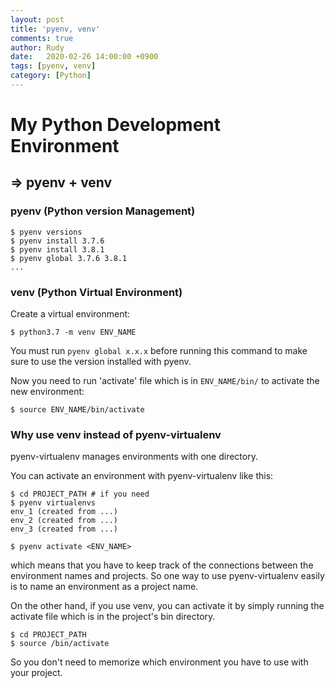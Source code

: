 ```yaml
---
layout: post
title: 'pyenv, venv'
comments: true
author: Rudy
date:   2020-02-26 14:00:00 +0900
tags: [pyenv, venv]
category: [Python]
---
```


# My Python Development Environment

## => pyenv + venv
### pyenv (Python version Management)

    $ pyenv versions
    $ pyenv install 3.7.6
    $ pyenv install 3.8.1
    $ pyenv global 3.7.6 3.8.1
    ...

### venv (Python Virtual Environment)

Create a virtual environment:

    $ python3.7 -m venv ENV_NAME

You must run `pyenv global x.x.x` before running this command to make sure to use the version installed with pyenv.

Now you need to run 'activate' file which is in `ENV_NAME/bin/` to activate the new environment:

    $ source ENV_NAME/bin/activate

### Why use venv instead of pyenv-virtualenv

pyenv-virtualenv manages environments with one directory.

You can activate an environment with pyenv-virtualenv like this:

    $ cd PROJECT_PATH # if you need
    $ pyenv virtualenvs
    env_1 (created from ...)
    env_2 (created from ...)
    env_3 (created from ...)

    $ pyenv activate <ENV_NAME>

which means that you have to keep track of the connections between the environment names and projects. So one way to use pyenv-virtualenv easily is to name an environment as a project name.

On the other hand, if you use venv, you can activate it by simply running the activate file which is in the project's bin directory.

    $ cd PROJECT_PATH
    $ source /bin/activate

So you don't need to memorize which environment you have to use with your project.

<!-- ### Why use venv instead of Virtualenv
You can use both venv and Virtualenv to create virtual environments. But the difference between these two is Virtualenv creates python binary files when creating a virtual environment, whereas venv just links the files. The benefit of this is that when a python version is updated, venv can reflect it immediately, whereas Virtualenv can't. -->
